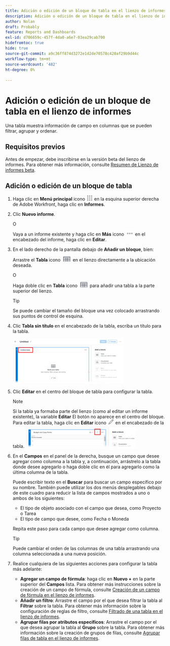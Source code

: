 ```yaml
---
title: Adición o edición de un bloque de tabla en el lienzo de informes
description: Adición o edición de un bloque de tabla en el lienzo de informes
author: Nolan
draft: Probably
feature: Reports and Dashboards
exl-id: d706659c-457f-4da0-a6e7-03ea29cab700
hidefromtoc: true
hide: true
source-git-commit: a9c36ff874d3272e1d2de70578c420af29b9d44c
workflow-type: tm+mt
source-wordcount: '482'
ht-degree: 0%

---
```



# Adición o edición de un bloque de tabla en el lienzo de informes

Una tabla muestra información de campo en columnas que se pueden filtrar, agrupar y ordenar.

## Requisitos previos

Antes de empezar, debe inscribirse en la versión beta del lienzo de informes. Para obtener más información, consulte [Resumen de Lienzo de informes beta](/help/quicksilver/product-announcements/betas/canvas-dashboards-beta/reporting-canvas-beta-overview.md).

## Adición o edición de un bloque de tabla

1. Haga clic en **Menú principal** icono ![](assets/main-menu-icon.png) en la esquina superior derecha de Adobe Workfront, haga clic en **Informes**.
1. Clic **Nuevo informe**.

   O

   Vaya a un informe existente y haga clic en **Más** icono ![](assets/more-icon-27x15.png) en el encabezado del informe, haga clic en **Editar**.

1. En el lado derecho de la pantalla debajo de **Añadir un bloque**, bien:

   Arrastre el **Tabla** icono ![](assets/table-icon.png) en el lienzo directamente a la ubicación deseada.

   O

   Haga doble clic en **Tabla** icono ![](assets/table-icon.png) para añadir una tabla a la parte superior del lienzo.

   >[!TIP]
   >
   >Se puede cambiar el tamaño del bloque una vez colocado arrastrando sus puntos de control de esquina.

1. Clic **Tabla sin título** en el encabezado de la tabla, escriba un título para la tabla.

   ![](assets/table-name-350x142.png)

1. Clic **Editar** en el centro del bloque de tabla para configurar la tabla.

   >[!NOTE]
   >
   >Si la tabla ya formaba parte del lienzo (como al editar un informe existente), la variable **Editar** El botón no aparece en el centro del bloque. Para editar la tabla, haga clic en **Editar** icono ![](assets/edit-icon.png) en el encabezado de la tabla.
   >![](assets/edit-icon-table-header-350x71.png)

1. En el **Campos** en el panel de la derecha, busque un campo que desee agregar como columna a la tabla y, a continuación, arrástrelo a la tabla donde desee agregarlo o haga doble clic en él para agregarlo como la última columna de la tabla.

   Puede escribir texto en el **Buscar** para buscar un campo específico por su nombre. También puede utilizar los dos menús desplegables debajo de este cuadro para reducir la lista de campos mostrados a uno o ambos de los siguientes:

   * El tipo de objeto asociado con el campo que desea, como Proyecto o Tarea
   * El tipo de campo que desee, como Fecha o Moneda

   Repita este paso para cada campo que desee agregar como columna.

   >[!TIP]
   >
   >Puede cambiar el orden de las columnas de una tabla arrastrando una columna seleccionada a una nueva posición.

1. Realice cualquiera de las siguientes acciones para configurar la tabla más adelante:

   * **Agregar un campo de fórmula**: haga clic en **Nuevo +** en la parte superior del **Campos** lista. Para obtener más instrucciones sobre la creación de un campo de fórmula, consulte [Creación de un campo de fórmula en el lienzo de informes](../../../reports-and-dashboards/reporting-canvas/table-blocks/create-formula-field.md).
   * **Añadir un filtro**: Arrastre el campo por el que desea filtrar la tabla al **Filtrar** sobre la tabla. Para obtener más información sobre la configuración de reglas de filtro, consulte [Filtrado de una tabla en el lienzo de informes](../../../reports-and-dashboards/reporting-canvas/table-blocks/configure-filter-rules-for-table.md).
   * **Agrupar filas por atributos específicos**: Arrastre el campo por el que desea agrupar la tabla al **Grupo** sobre la tabla. Para obtener más información sobre la creación de grupos de filas, consulte [Agrupar filas de tabla en el lienzo de informes](../../../reports-and-dashboards/reporting-canvas/table-blocks/group-rows-in-table.md).
